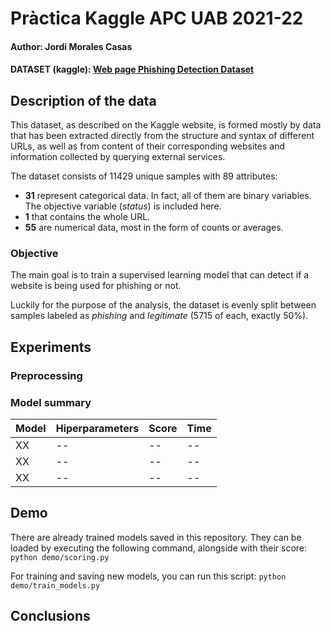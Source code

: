 # Pràctica Kaggle APC UAB 2021-22
#### Author: Jordi Morales Casas
#### DATASET (kaggle): [Web page Phishing Detection Dataset](https://www.kaggle.com/shashwatwork/web-page-phishing-detection-dataset)
## **Description of the data**
This dataset, as described on the Kaggle website, is formed mostly by data that has been extracted directly from the structure and syntax of different URLs, as well as from content of their corresponding websites and information collected by querying external services.

The dataset consists of 11429 unique samples with 89 attributes:
  - **31** represent categorical data. In fact, all of them are binary variables. The objective variable (*status*) is included here.
  - **1** that contains the whole URL.
  - **55** are numerical data, most in the form of counts or averages.

### Objective
The main goal is to train a supervised learning model that can detect if a website is being used for phishing or not.

Luckily for the purpose of the analysis, the dataset is evenly split between samples labeled as *phishing* and *legitimate* (5715 of each, exactly 50%).

## Experiments
[comment]: <> (Durant aquesta pràctica hem realitzat diferents experiments.)

### Preprocessing
[comment]: <> (Quines proves hem realitzat que tinguin a veure amb el pre-processat? com han afectat als resultats?)

### Model summary
| Model | Hiperparameters | Score | Time |
| -- | -- | -- | -- |
| XX | -- | -- | -- |
| XX | -- | -- | -- |
| XX | -- | -- | -- |

## Demo
There are already trained models saved in this repository. They can be loaded by executing the following command, alongside with their score:
``` python demo/scoring.py ```

For training and saving new models, you can run this script:
``` python demo/train_models.py ```

## Conclusions
[comment]: <> (El millor model que s'ha aconseguit ha estat... En comparació amb l'estat de l'art i els altres treballs que hem analitzat....)
[comment]: <> (## Idees per treballar en un futur)
[comment]: <> (Crec que seria interesant indagar més en...)
[comment]: <> (## Llicencia)
[comment]: <> (El projecte s’ha desenvolupat sota llicència ZZZz.)